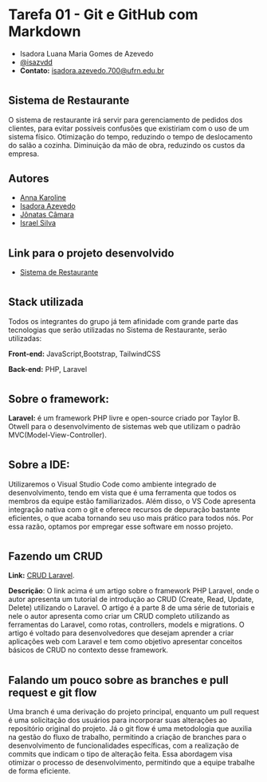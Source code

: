 # Tarefa 01 - Git e GitHub com Markdown

* Isadora Luana Maria Gomes de Azevedo
* [@isazvdd](https://github.com/isazvdd)
* **Contato:** isadora.azevedo.700@ufrn.edu.br
#
## Sistema de Restaurante

O sistema de restaurante irá servir para gerenciamento de pedidos dos clientes, para evitar possíveis confusões que existiriam com o uso de um sistema físico. Otimização do tempo, reduzindo o tempo de deslocamento do salão a cozinha. Diminuição da mão de obra, reduzindo os custos da empresa.


## Autores

- [Anna Karoline](https://github.com/OliveiraAnna99)
- [Isadora Azevedo](https://github.com/isazvdd)
- [Jônatas Câmara](https://github.com/JohnnyArleKing)
- [Israel Silva](https://github.com/israelsilva282)

#
## Link para o projeto desenvolvido

- [Sistema de Restaurante](https://github.com/OliveiraAnna99/es-sigres)

#
## Stack utilizada

Todos os integrantes do grupo já tem afinidade com grande parte das tecnologias que serão utilizadas no Sistema de Restaurante, serão utilizadas:

**Front-end:** JavaScript,Bootstrap, TailwindCSS

**Back-end:** PHP, Laravel


#
 ## Sobre o framework: 

**Laravel:** é um framework PHP livre e open-source criado por Taylor B. Otwell para o desenvolvimento de sistemas web que utilizam o padrão MVC(Model-View-Controller).
#
## Sobre a IDE:

Utilizaremos o Visual Studio Code como ambiente integrado de desenvolvimento, tendo em vista que é uma ferramenta que todos os membros da equipe estão familiarizados. Além disso, o VS Code apresenta integração nativa com o git e oferece recursos de depuração bastante eficientes, o que acaba tornando seu uso mais prático para todos nós. Por essa razão, optamos por empregar esse software em nosso projeto.

# 
## Fazendo um CRUD
**Link:** [CRUD Laravel](https://www.jlgregorio.com.br/2022/09/06/introducao-ao-laravel-framework-parte-08-crud/).

**Descrição**:  O link acima é um artigo sobre o framework PHP Laravel, onde o autor apresenta um tutorial de introdução ao CRUD (Create, Read, Update, Delete) utilizando o Laravel. O artigo é a parte 8 de uma série de tutoriais e nele o autor apresenta como criar um CRUD completo utilizando as ferramentas do Laravel, como rotas, controllers, models e migrations. O artigo é voltado para desenvolvedores que desejam aprender a criar aplicações web com Laravel e tem como objetivo apresentar conceitos básicos de CRUD no contexto desse framework. 

#
## Falando um pouco sobre as branches e pull request e git flow

Uma branch é uma derivação do projeto principal, enquanto um pull request é uma solicitação dos usuários para incorporar suas alterações ao repositório original do projeto. Já o git flow é uma metodologia que auxilia na gestão do fluxo de trabalho, permitindo a criação de branches para o desenvolvimento de funcionalidades específicas, com a realização de commits que indicam o tipo de alteração feita. Essa abordagem visa otimizar o processo de desenvolvimento, permitindo que a equipe trabalhe de forma eficiente.
